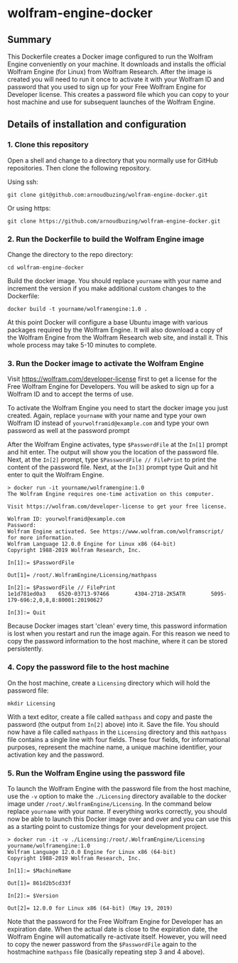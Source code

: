 # wolfram-engine-docker

## Summary

This Dockerfile creates a Docker image configured to run the Wolfram Engine conveniently on your machine. It downloads and installs the official Wolfram Engine (for Linux) from Wolfram Research. After the image is created you will need to run it once to activate it with your Wolfram ID and password that you used to sign up for your Free Wolfram Engine for Developer license. This creates a password file which you can copy to your host machine and use for subsequent launches of the Wolfram Engine.

## Details of installation and configuration

### 1. Clone this repository

Open  a shell and change to a directory that you normally use for GitHub repositories. Then clone the following repository.

Using ssh:

```
git clone git@github.com:arnoudbuzing/wolfram-engine-docker.git
```

Or using https:

```
git clone https://github.com/arnoudbuzing/wolfram-engine-docker.git
```

### 2. Run the Dockerfile to build the Wolfram Engine image

Change the directory to the repo directory:

```
cd wolfram-engine-docker
```

Build the docker image. You should replace `yourname` with your name and increment the version if you make additional custom changes to the Dockerfile:

```
docker build -t yourname/wolframengine:1.0 .
```

At this point Docker will configure a base Ubuntu image with various packages required by the Wolfram Engine. It will also download a copy of the Wolfram Engine from the Wolfram Research web site, and install it. This whole process may take 5-10 minutes to complete.

### 3. Run the Docker image to activate the Wolfram Engine

Visit https://wolfram.com/developer-license first to get a license for the Free Wolfram Engine for Developers. You will be asked to sign up for a Wolfram ID and to accept the terms of use.

To activate the Wolfram Engine you need to start the docker image you just created. Again, replace `yourname` with your name and type your own Wolfram ID instead of `yourwolframid@example.com` and type your own password as well at the password prompt

After the Wolfram Engine activates, type `$PasswordFile` at the `In[1]` prompt and hit enter. The output will show you the location of the password file. Next, at the `In[2]` prompt, type `$PasswordFile // FilePrint` to print the content of the password file. Next, at the `In[3]` prompt type Quit and hit enter to quit the Wolfram Engine.

```
> docker run -it yourname/wolframengine:1.0
The Wolfram Engine requires one-time activation on this computer.

Visit https://wolfram.com/developer-license to get your free license.

Wolfram ID: yourwolframid@example.com
Password:
Wolfram Engine activated. See https://www.wolfram.com/wolframscript/ for more information.
Wolfram Language 12.0.0 Engine for Linux x86 (64-bit)
Copyright 1988-2019 Wolfram Research, Inc.

In[1]:= $PasswordFile

Out[1]= /root/.WolframEngine/Licensing/mathpass

In[2]:= $PasswordFile // FilePrint
1e1d781ed0a3    6520-03713-97466        4304-2718-2K5ATR        5095-179-696:2,0,8,8:80001:20190627

In[3]:= Quit
```

Because Docker images start 'clean' every time, this password information is lost when you restart and run the image again. For this reason we need to copy the password information to the host machine, where it can be stored persistently.

### 4. Copy the password file to the host machine

On the host machine, create a `Licensing` directory which will hold the password file:

```
mkdir Licensing
```

With a text editor, create a file called `mathpass` and copy and paste the password (the output from `In[2]` above) into it. Save the file. You should now have a file called `mathpass` in the `Licensing` directory and this `mathpass` file contains a single line with four fields. These four fields, for informational purposes, represent the machine name, a unique machine identifier, your activation key and the password.

### 5. Run the Wolfram Engine using the password file

To launch the Wolfram Engine with the password file from the host machine, use the `-v` option to make the `./Licensing` directory available to the docker image under `/root/.WolframEngine/Licensing`. In the command below replace `yourname` with your name. If everything works correctly, you should now be able to launch this Docker image over and over and you can use this as a starting point to customize things for your development project.

```
> docker run -it -v ./Licensing:/root/.WolframEngine/Licensing yourname/wolframengine:1.0
Wolfram Language 12.0.0 Engine for Linux x86 (64-bit)
Copyright 1988-2019 Wolfram Research, Inc.

In[1]:= $MachineName

Out[1]= 861d2b5cd33f

In[2]:= $Version

Out[2]= 12.0.0 for Linux x86 (64-bit) (May 19, 2019)
```

Note that the password for the Free Wolfram Engine for Developer has an expiration date. When the actual date is close to the expiration date, the Wolfram Engine will automatically re-activate itself. However, you will need to copy the newer password from the `$PasswordFile` again to the hostmachine `mathpass` file (basically repeating step 3 and 4 above).